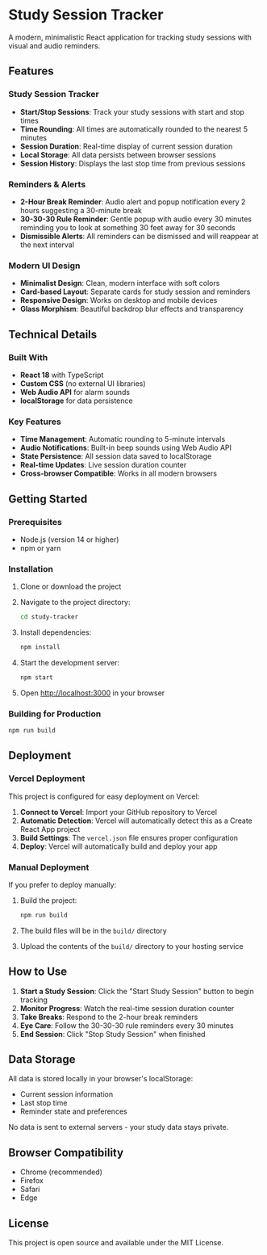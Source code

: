 # Study Session Tracker

A modern, minimalistic React application for tracking study sessions with visual and audio reminders.

## Features

### Study Session Tracker
- **Start/Stop Sessions**: Track your study sessions with start and stop times
- **Time Rounding**: All times are automatically rounded to the nearest 5 minutes
- **Session Duration**: Real-time display of current session duration
- **Local Storage**: All data persists between browser sessions
- **Session History**: Displays the last stop time from previous sessions

### Reminders & Alerts
- **2-Hour Break Reminder**: Audio alert and popup notification every 2 hours suggesting a 30-minute break
- **30-30-30 Rule Reminder**: Gentle popup with audio every 30 minutes reminding you to look at something 30 feet away for 30 seconds
- **Dismissible Alerts**: All reminders can be dismissed and will reappear at the next interval

### Modern UI Design
- **Minimalist Design**: Clean, modern interface with soft colors
- **Card-based Layout**: Separate cards for study session and reminders
- **Responsive Design**: Works on desktop and mobile devices
- **Glass Morphism**: Beautiful backdrop blur effects and transparency

## Technical Details

### Built With
- **React 18** with TypeScript
- **Custom CSS** (no external UI libraries)
- **Web Audio API** for alarm sounds
- **localStorage** for data persistence

### Key Features
- **Time Management**: Automatic rounding to 5-minute intervals
- **Audio Notifications**: Built-in beep sounds using Web Audio API
- **State Persistence**: All session data saved to localStorage
- **Real-time Updates**: Live session duration counter
- **Cross-browser Compatible**: Works in all modern browsers

## Getting Started

### Prerequisites
- Node.js (version 14 or higher)
- npm or yarn

### Installation

1. Clone or download the project
2. Navigate to the project directory:
   ```bash
   cd study-tracker
   ```

3. Install dependencies:
   ```bash
   npm install
   ```

4. Start the development server:
   ```bash
   npm start
   ```

5. Open [http://localhost:3000](http://localhost:3000) in your browser

### Building for Production

```bash
npm run build
```

## Deployment

### Vercel Deployment

This project is configured for easy deployment on Vercel:

1. **Connect to Vercel**: Import your GitHub repository to Vercel
2. **Automatic Detection**: Vercel will automatically detect this as a Create React App project
3. **Build Settings**: The `vercel.json` file ensures proper configuration
4. **Deploy**: Vercel will automatically build and deploy your app

### Manual Deployment

If you prefer to deploy manually:

1. Build the project:
   ```bash
   npm run build
   ```

2. The build files will be in the `build/` directory
3. Upload the contents of the `build/` directory to your hosting service

## How to Use

1. **Start a Study Session**: Click the "Start Study Session" button to begin tracking
2. **Monitor Progress**: Watch the real-time session duration counter
3. **Take Breaks**: Respond to the 2-hour break reminders
4. **Eye Care**: Follow the 30-30-30 rule reminders every 30 minutes
5. **End Session**: Click "Stop Study Session" when finished

## Data Storage

All data is stored locally in your browser's localStorage:
- Current session information
- Last stop time
- Reminder state and preferences

No data is sent to external servers - your study data stays private.

## Browser Compatibility

- Chrome (recommended)
- Firefox
- Safari
- Edge

## License

This project is open source and available under the MIT License.
